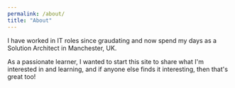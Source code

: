 ```yaml
---
permalink: /about/
title: "About"
---
```


I have worked in IT roles since graudating and now spend my days as a Solution Architect in Manchester, UK.

As a passionate learner, I wanted to start this site to share what I'm interested in and learning, and if anyone else finds it interesting, then that's great too!